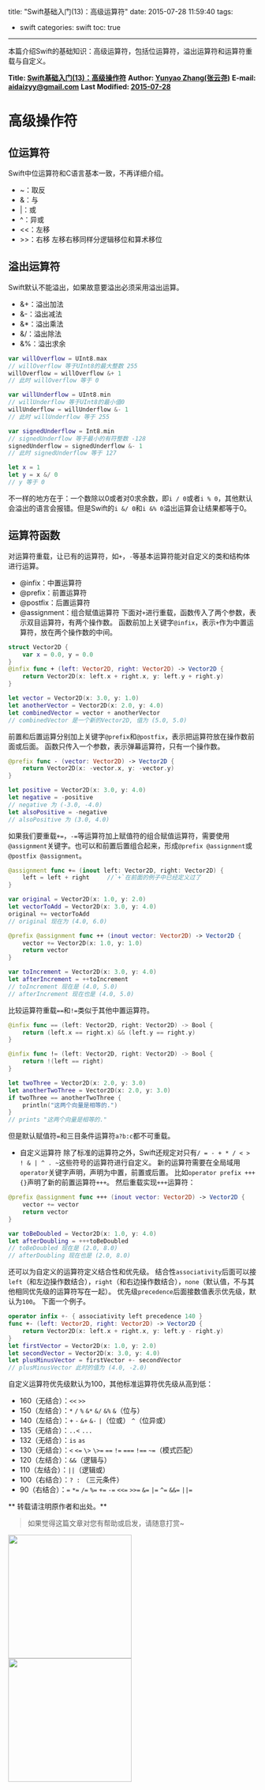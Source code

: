 title: "Swift基础入门(13)：高级运算符"
date: 2015-07-28 11:59:40
tags:
- swift
categories: swift 
toc: true
---

本篇介绍Swift的基础知识：高级运算符，包括位运算符，溢出运算符和运算符重载与自定义。

<!--more-->
**Title: [Swift基础入门(13)：高级操作符](https://aidaizyy.github.io/swift_13)**
**Author: [Yunyao Zhang(张云尧)](http://aidaizyy.github.io)**
**E-mail: <aidaizyy@gmail.com>**
**Last Modified: [2015-07-28](http://aidaizyy.github.io)**

# 高级操作符

## 位运算符
Swift中位运算符和C语言基本一致，不再详细介绍。
- ~：取反
- &：与
- |：或
- ^：异或
- <<：左移
- \>\>：右移
左移右移同样分逻辑移位和算术移位

## 溢出运算符
Swift默认不能溢出，如果故意要溢出必须采用溢出运算。
- &+：溢出加法
- &-：溢出减法
- &*：溢出乘法
- &/：溢出除法
- &%：溢出求余
``` swift
var willOverflow = UInt8.max
// willOverflow 等于UInt8的最大整数 255
willOverflow = willOverflow &+ 1
// 此时 willOverflow 等于 0

var willUnderflow = UInt8.min
// willUnderflow 等于UInt8的最小值0
willUnderflow = willUnderflow &- 1
// 此时 willUnderflow 等于 255

var signedUnderflow = Int8.min
// signedUnderflow 等于最小的有符整数 -128
signedUnderflow = signedUnderflow &- 1
// 此时 signedUnderflow 等于 127

let x = 1
let y = x &/ 0
// y 等于 0
```
不一样的地方在于：一个数除以0或者对0求余数，即`i / 0`或者`i % 0`，其他默认会溢出的语言会报错。但是Swift的`i &/ 0`和`i &% 0`溢出运算会让结果都等于0。

## 运算符函数
对运算符重载，让已有的运算符，如`+`，`-`等基本运算符能对自定义的类和结构体进行运算。
- @infix：中置运算符
- @prefix：前置运算符
- @postfix：后置运算符
- @assignment：组合赋值运算符
下面对`+`进行重载，函数传入了两个参数，表示双目运算符，有两个操作数。
函数前加上关键字`@infix`，表示`+`作为中置运算符，放在两个操作数的中间。
``` swift
struct Vector2D {
    var x = 0.0, y = 0.0
}
@infix func + (left: Vector2D, right: Vector2D) -> Vector2D {
    return Vector2D(x: left.x + right.x, y: left.y + right.y)
}

let vector = Vector2D(x: 3.0, y: 1.0)
let anotherVector = Vector2D(x: 2.0, y: 4.0)
let combinedVector = vector + anotherVector
// combinedVector 是一个新的Vector2D, 值为 (5.0, 5.0)
```
前置和后置运算分别加上关键字`@prefix`和`@postfix`，表示把运算符放在操作数前面或后面。
函数只传入一个参数，表示弹幕运算符，只有一个操作数。
``` swift
@prefix func - (vector: Vector2D) -> Vector2D {
    return Vector2D(x: -vector.x, y: -vector.y)
}

let positive = Vector2D(x: 3.0, y: 4.0)
let negative = -positive
// negative 为 (-3.0, -4.0)
let alsoPositive = -negative
// alsoPositive 为 (3.0, 4.0)
```
如果我们要重载`+=`，`-=`等运算符加上赋值符的组合赋值运算符，需要使用`@assignment`关键字。也可以和前置后置组合起来，形成`@prefix @assignment`或`@postfix @assignment`。
``` swift
@assignment func += (inout left: Vector2D, right: Vector2D) {
    left = left + right		//`+`在前面的例子中已经定义过了
}

var original = Vector2D(x: 1.0, y: 2.0)
let vectorToAdd = Vector2D(x: 3.0, y: 4.0)
original += vectorToAdd
// original 现在为 (4.0, 6.0)

@prefix @assignment func ++ (inout vector: Vector2D) -> Vector2D {
    vector += Vector2D(x: 1.0, y: 1.0)
    return vector
}

var toIncrement = Vector2D(x: 3.0, y: 4.0)
let afterIncrement = ++toIncrement
// toIncrement 现在是 (4.0, 5.0)
// afterIncrement 现在也是 (4.0, 5.0)
```
比较运算符重载`==`和`!=`类似于其他中置运算符。
``` swift
@infix func == (left: Vector2D, right: Vector2D) -> Bool {
    return (left.x == right.x) && (left.y == right.y)
}

@infix func != (left: Vector2D, right: Vector2D) -> Bool {
    return !(left == right)
}

let twoThree = Vector2D(x: 2.0, y: 3.0)
let anotherTwoThree = Vector2D(x: 2.0, y: 3.0)
if twoThree == anotherTwoThree {
    println("这两个向量是相等的.")
}
// prints "这两个向量是相等的."
```
但是默认赋值符`=`和三目条件运算符`a?b:c`都不可重载。
- 自定义运算符
除了标准的运算符之外，Swift还规定对只有`/ = - + * / < > ! & | ^ . ~`这些符号的运算符进行自定义。
新的运算符需要在全局域用`operator`关键字声明，声明为中置，前置或后置。
比如`operator prefix +++ {}`声明了新的前置运算符`+++`。
然后重载实现`+++`运算符：
``` swift
@prefix @assignment func +++ (inout vector: Vector2D) -> Vector2D {
    vector += vector
    return vector
}

var toBeDoubled = Vector2D(x: 1.0, y: 4.0)
let afterDoubling = +++toBeDoubled
// toBeDoubled 现在是 (2.0, 8.0)
// afterDoubling 现在也是 (2.0, 8.0)
```
还可以为自定义的运算符定义结合性和优先级。
结合性`associativity`后面可以接`left`（和左边操作数结合），`right`（和右边操作数结合），`none`（默认值，不与其他相同优先级的运算符写在一起）。
优先级`precedence`后面接数值表示优先级，默认为`100`。
下面一个例子。
``` swift
operator infix +- { associativity left precedence 140 }
func +- (left: Vector2D, right: Vector2D) -> Vector2D {
    return Vector2D(x: left.x + right.x, y: left.y - right.y)
}
let firstVector = Vector2D(x: 1.0, y: 2.0)
let secondVector = Vector2D(x: 3.0, y: 4.0)
let plusMinusVector = firstVector +- secondVector
// plusMinusVector 此时的值为 (4.0, -2.0)
```
自定义运算符优先级默认为100，其他标准运算符优先级从高到低：
- 160（无结合）：`<<`  `>>`
- 150（左结合）：`*`  `/`  `%`  `&*`  `&/`  `&%`  `&`（位与）
- 140（左结合）：`+`  `-`  `&+`  `&-`  `|`（位或）  `^`（位异或）
- 135（无结合）：`..<`  `...`
- 132（无结合）：`is`  `as`
- 130（无结合）：`<`  `<=`  `\>`  `\>=`  `==`  `!=`  `===`  `!==`  `~=`（模式匹配）
- 120（左结合）：`&&`（逻辑与）
- 110（左结合）：`||`（逻辑或）
- 100（右结合）：`? :` （三元条件）
- 90（右结合）：`=`  `*=`  `/=`  `%=`  `+=`  `-=`  `<<=`  `>>=`  `&=`  `|=`  `^=`  `&&=`  `||=`

** 转载请注明原作者和出处。**
> 如果觉得这篇文章对您有帮助或启发，请随意打赏~
<p> <img src="http://7xivk7.com1.z0.glb.clouddn.com/paycode01.jpg" width = "250" align = "left" /> <img src="http://7xivk7.com1.z0.glb.clouddn.com/paycode02.jpg" width = "250" align = "left" /> </p>
